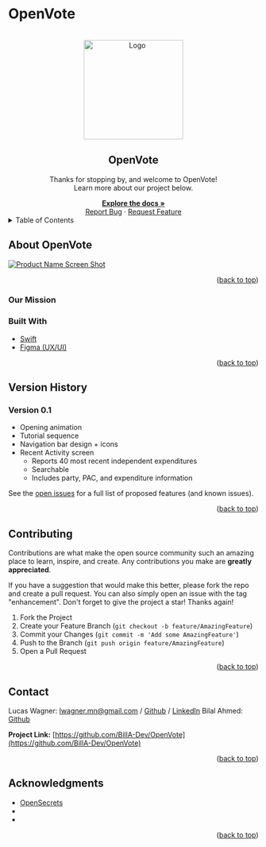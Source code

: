 # OpenVote

<div id="top"></div>


<!--
[![Contributors][contributors-shield]][contributors-url]
[![Forks][forks-shield]][forks-url]
[![Stargazers][stars-shield]][stars-url]
[![Issues][issues-shield]][issues-url]
[![MIT License][license-shield]][license-url]
[![LinkedIn][linkedin-shield]][linkedin-url]
-->


<!-- Project logo -->
<br />
<div align="center">
  <a href="https://github.com/BillA-Dev/OpenVote">
    <img src="https://user-images.githubusercontent.com/59670355/162052156-2dd53def-bea6-4024-bc22-d0f6345abe7f.png" alt="Logo" width="200" height="200">
  </a>

<h2 align="center">OpenVote</h3>

  <p align="center">
    Thanks for stopping by, and welcome to OpenVote!
    <br>
    Learn more about our project below.
    <br />
      </p>
    <a href="https://github.com/BillA-Dev/OpenVote"><strong>Explore the docs »</strong></a>
    <br />
    <a href="https://github.com/BillA-Dev/OpenVote/issues">Report Bug</a>
    ·
    <a href="https://github.com/BillA-Dev/OpenVote/issues">Request Feature</a>

</div>


<!-- TABLE OF CONTENTS -->
<details>
  <summary>Table of Contents</summary>
  <ol>
    <li>
      <a href="#about-openvote">About OpenVote</a>
      <ul>
        <li><a href="#our-mission">Our Mission</a></li>
        <li><a href="#built-with">Built With</a></li>
      </ul>
    </li>
    <li><a href="#version-history">Version History</a></li>
    <li><a href="#contributing">Contributing</a></li>
    <li><a href="#contact">Contact</a></li>
    <li><a href="#acknowledgments">Acknowledgments</a></li>
  </ol>
</details>



<!-- ABOUT THE PROJECT -->
## About OpenVote

[![Product Name Screen Shot][product-screenshot]](https://example.com)

<p align="right">(<a href="#top">back to top</a>)</p>

### Our Mission

### Built With

* [Swift](https://www.swift.org)
* [Figma (UX/UI)](https://www.figma.com)

<p align="right">(<a href="#top">back to top</a>)</p>

<!-- Version History -->
## Version History

### Version 0.1
- Opening animation
- Tutorial sequence
- Navigation bar design + icons
- Recent Activity screen
    - Reports 40 most recent independent expenditures
    - Searchable
    - Includes party, PAC, and expenditure information

See the [open issues](https://github.com/BillA-Dev/OpenVote/issues) for a full list of proposed features (and known issues).

<p align="right">(<a href="#top">back to top</a>)</p>



<!-- CONTRIBUTING -->
## Contributing

Contributions are what make the open source community such an amazing place to learn, inspire, and create. Any contributions you make are **greatly appreciated**.

If you have a suggestion that would make this better, please fork the repo and create a pull request. You can also simply open an issue with the tag "enhancement".
Don't forget to give the project a star! Thanks again!

1. Fork the Project
2. Create your Feature Branch (`git checkout -b feature/AmazingFeature`)
3. Commit your Changes (`git commit -m 'Add some AmazingFeature'`)
4. Push to the Branch (`git push origin feature/AmazingFeature`)
5. Open a Pull Request

<p align="right">(<a href="#top">back to top</a>)</p>


<!-- LICENSE
## License

Distributed under the MIT License. See `LICENSE.txt` for more information.

<p align="right">(<a href="#top">back to top</a>)</p>
-->


<!-- CONTACT -->
## Contact

Lucas Wagner: lwagner.mn@gmail.com / [Github](https://github.com/MonsieurBlueSky) / [LinkedIn](www.linkedin.com/in/lucaswagner-mn)
Bilal Ahmed: [Github](https://github.com/BillA-Dev)

**Project Link:** [https://github.com/BillA-Dev/OpenVote](https://github.com/BillA-Dev/OpenVote)

<p align="right">(<a href="#top">back to top</a>)</p>



<!-- ACKNOWLEDGMENTS -->
## Acknowledgments

* [OpenSecrets](https://www.opensecrets.org)
* []()
* []()

<p align="right">(<a href="#top">back to top</a>)</p>



<!-- MARKDOWN LINKS & IMAGES -->
<!-- https://www.markdownguide.org/basic-syntax/#reference-style-links -->
[contributors-shield]: https://img.shields.io/github/contributors/BillA-Dev/OpenVote.svg?style=for-the-badge
[contributors-url]: https://github.com/BillA-Dev/OpenVote/graphs/contributors
[forks-shield]: https://img.shields.io/github/forks/BillA-Dev/OpenVote.svg?style=for-the-badge
[forks-url]: https://github.com/BillA-Dev/OpenVote/network/members
[stars-shield]: https://img.shields.io/github/stars/BillA-Dev/OpenVote.svg?style=for-the-badge
[stars-url]: https://github.com/BillA-Dev/OpenVote/stargazers
[issues-shield]: https://img.shields.io/github/issues/BillA-Dev/OpenVote.svg?style=for-the-badge
[issues-url]: https://github.com/BillA-Dev/OpenVote/issues
[license-shield]: https://img.shields.io/github/license/BillA-Dev/OpenVote.svg?style=for-the-badge
[license-url]: https://github.com/BillA-Dev/OpenVote/blob/master/LICENSE.txt
[linkedin-shield]: https://img.shields.io/badge/-LinkedIn-black.svg?style=for-the-badge&logo=linkedin&colorB=555
[linkedin-url]: https://linkedin.com/in/linkedin_username
[product-screenshot]: images/screenshot.png
